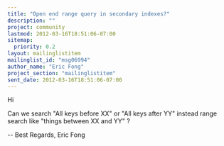 ```yaml
---
title: "Open end range query in secondary indexes?"
description: ""
project: community
lastmod: 2012-03-16T18:51:06-07:00
sitemap:
  priority: 0.2
layout: mailinglistitem
mailinglist_id: "msg06994"
author_name: "Eric Fong"
project_section: "mailinglistitem"
sent_date: 2012-03-16T18:51:06-07:00
---
```



Hi

Can we search "All keys before XX" or "All keys after YY" instead
range search like "things between XX and YY" ?

-- 
Best Regards,
Eric Fong

